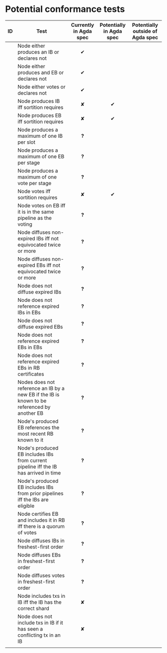 # Potential conformance tests

| ID  | Test                                                                                         | Currently<br/>in Agda spec | Potentially<br/>in Agda spec | Potentially<br/>outside of Agda spec |
| --- | -------------------------------------------------------------------------------------------- | :------------------------: | :--------------------------: | :----------------------------------: |
|     | Node either produces an IB or declares not                                                   |             ✔              |                              |                                      |
|     | Node either produces and EB or declares not                                                  |             ✔              |                              |                                      |
|     | Node either votes or declares not                                                            |             ✔              |                              |                                      |
|     | Node produces IB iff sortition requires                                                      |             ✘              |              ✔               |                                      |
|     | Node produces EB iff sortition requires                                                      |             ✘              |              ✔               |                                      |
|     | Node produces a maximum of one IB per slot                                                   |           **?**            |                              |                                      |
|     | Node produces a maximum of one EB per stage                                                  |           **?**            |                              |                                      |
|     | Node produces a maximum of one vote per stage                                                |           **?**            |                              |                                      |
|     | Node votes iff sortition requires                                                            |             ✘              |              ✔               |                                      |
|     | Node votes on EB iff it is in the same pipeline as the voting                                |           **?**            |                              |                                      |
|     | Node diffuses non-expired IBs iff not equivocated twice or more                              |           **?**            |                              |                                      |
|     | Node diffuses non-expired EBs iff not equivocated twice or more                              |           **?**            |                              |                                      |
|     | Node does not diffuse expired IBs                                                            |           **?**            |                              |                                      |
|     | Node does not reference expired IBs in EBs                                                   |           **?**            |                              |                                      |
|     | Node does not diffuse expired EBs                                                            |           **?**            |                              |                                      |
|     | Node does not reference expired EBs in EBs                                                   |           **?**            |                              |                                      |
|     | Node does not reference expired EBs in RB certificates                                       |           **?**            |                              |                                      |
|     | Nodes does not reference an IB by a new EB if the IB is known to be referenced by another EB |           **?**            |                              |                                      |
|     | Node's produced EB references the most recent RB known to it                                 |           **?**            |                              |                                      |
|     | Node's produced EB includes IBs from current pipeline iff the IB has arrived in time         |           **?**            |                              |                                      |
|     | Node's produced EB includes IBs from prior pipelines iff the IBs are eligible                |           **?**            |                              |                                      |
|     | Node certifies EB and includes it in RB iff there is a quorum of votes                       |           **?**            |                              |                                      |
|     | Node diffuses IBs in freshest-first order                                                    |           **?**            |                              |                                      |
|     | Node diffuses EBs in freshest-first order                                                    |           **?**            |                              |                                      |
|     | Node diffuses votes in freshest-first order                                                  |           **?**            |                              |                                      |
|     | Node includes txs in IB iff the IB has the correct shard                                     |             ✘              |                              |                                      |
|     | Node does not include txs in IB if it has seen a conflicting tx in an IB                     |             ✘              |                              |                                      |
|     |                                                                                              |                            |                              |                                      |
